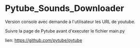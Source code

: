 # Pytube_Sounds_Downloader
Version console avec demande à l'utilisateur les URL de youtube.

Suivre la page de Pytube avant d'executer le fichier main.py

lien: https://github.com/pytube/pytube
